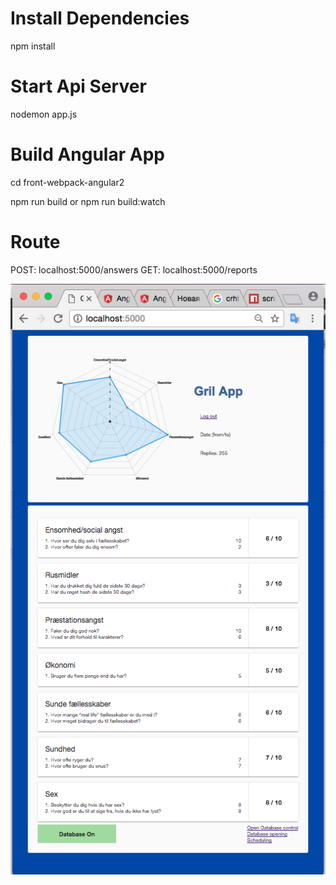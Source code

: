 
# Install Dependencies
npm install

# Start Api Server
nodemon app.js

# Build Angular App

cd front-webpack-angular2

npm run build
 or
npm run build:watch



# Route 
POST: localhost:5000/answers
GET: localhost:5000/reports

<img src="./2017-07-19.png">